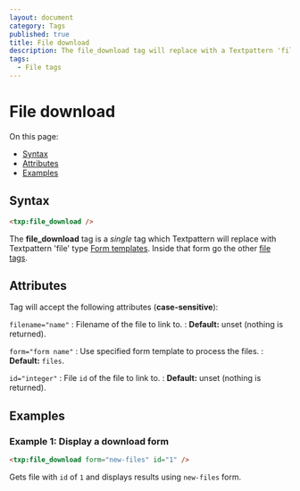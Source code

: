 ```yaml
---
layout: document
category: Tags
published: true
title: File download
description: The file_download tag will replace with a Textpattern 'file' type Form template.
tags:
  - File tags
---
```


# File download

On this page:

* [Syntax](#syntax)
* [Attributes](#attributes)
* [Examples](#examples)

## Syntax

~~~ html
<txp:file_download />
~~~

The **file_download** tag is a *single* tag which Textpattern will replace with Textpattern 'file' type [Form templates](https://docs.textpattern.com/themes/form-templates-explained). Inside that form go the other [file tags](https://docs.textpattern.com/tags/file-tags).

## Attributes

Tag will accept the following attributes (**case-sensitive**):

`filename="name"`
: Filename of the file to link to.
: **Default:** unset (nothing is returned).

`form="form name"`
: Use specified form template to process the files.
: **Default:** `files`.

`id="integer"`
: File `id` of the file to link to.
: **Default:** unset (nothing is returned).

## Examples

### Example 1: Display a download form

~~~ html
<txp:file_download form="new-files" id="1" />
~~~

Gets file with `id` of `1` and displays results using `new-files` form.
